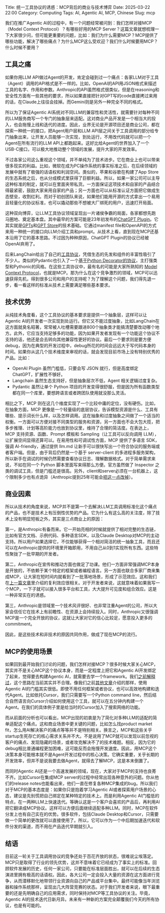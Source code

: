 Title: 统一工具协议的诱惑：MCP背后的商业与技术博弈
Date: 2025-03-22 22:00
Category: Computing
Tags: AI, Agentic AI, MCP, Chinese
Slug: mcp

我们在推广Agentic AI的过程中，有一个问题经常被问到：我们怎样对接MCP（Model Context Protocol）？有哪些好用的MCP Server？这篇文章就想梳理一下大家很少问，但可能更重要的问题，比如：我们为什么需要MCP？MCP提供了哪些功能，解决了哪些痛点？为什么MCP这么受欢迎？我们什么时候要用MCP？什么时候不要用？

## 工具之痛

如果你用LLM API做过Agent的开发，肯定会碰到过一个痛点：各家LLM对于工具（Agent）调用的API格式是不一样的。比如，OpenAI的API用JSON格式来描述工具的名字、作用和参数。Anthropic的API虽然格式很类似，但是在reasoning和安全性方面有一些其他的要求，所以如果直接把针对GPT写的code直接拷过来用的话，在Claude上往往会挂掉。而Gemini则是另外一种完全不同的格式。

所以为了保证Agentic AI系统对不同LLM的兼容性和灵活性，就需要针对每种不同的LLM服务商写一个专门的抽象层来适配。这对商业产品开发是一个相当大的投入，也会拖慢上线和迭代的进度。因此，业界无论是开源项目还是商业公司，都在探索一种统一的接口，把Agent用户层和LLM API层之间关于工具调用的部分给专门抽象出来，让开发人员能够一次实现，到处运行，不用改代码就可以把一个Agent在所有流行的LLM API上都跑起来。这好比给Agent的世界加入了一个USB-C接口，可以极大地推动整个领域的发展，提升大家的开发效率。

不过各家公司这么重视这个领域，并不单纯为了技术进步。它在商业上也可以带来很多现实的利益。比如，微软在成为PC操作系统的事实标准之后，在后续领域的发展中就有了极强的话语权和利润空间。类似的，苹果和谷歌在构建了App Store的生态系统之后，也从分成模式里获得了巨额利益。所以，如果一家公司可以主导这种标准的制定，就可以在里面夹带私货。一方面保证这项技术和自家的产品结合得最紧密，鼓励大家来用自家的产品；另一方面也可以从标准认证方面把它做成生态壁垒，收割红利。而对于初创团队来说，如果他们能用开源的方式拿出一个易用且轻量化的协议标准，也可以撬动那些不想被大厂绑死的用户，迅速打开局面。

这种双向博弈，让LLM工具协议领域呈现出一片诸侯争霸的局面，各家都想先跑马圈地、奠定基本盘。其中最早的方案可能是23年初发布的[ChatGPT Plugin](https://openai.com/index/chatgpt-plugins/)。它其实就是[GPTs](https://openai.com/index/introducing-gpts/)和[GPT Store](https://openai.com/index/introducing-the-gpt-store/)的技术基础。它通过manifest file和OpenAPI的方式来用一种统一的接口向LLM介绍工具和prompt。从技术上看，直到现在MCP还基本沿用了它的基本思路。不过因为种种原因，ChatGPT Plugin的协议已经被OpenAI弃用了。

后来LangChain给出了自己的[工具协议](https://python.langchain.com/docs/concepts/tools/)，凭借生态的先发和组件的丰富性吸引了不少人。类似的Pydantic也引入了一个[基于Python Decorator的协议](https://ai.pydantic.dev/tools/)，主打强类型和Pythonic的风格。在这些工具协议中，最有名的可能是大家所熟知的 [Model Context Protocol](https://modelcontextprotocol.io/)，也就是MCP。那为什么在这个竞争激烈的领域，MCP可以迅速获得先机，得到很多公司和用户的支持呢？为了理解这个问题，我们得先退一步，看一看这样的标准从技术上需要满足哪些基本要求。

## 技术优势

从纯技术角度看，这个工具协议的基本要求是提供一个抽象层，这样可以让Agentic AI的开发者一次实现到处运行。但它又不能过度抽象，比如LangChain在这方面就臭名昭著，常常被人吐槽需要跟进800个抽象类才能搞清楚要改动哪个地方。此外，它应当支持足够多的功能，因为如果开发者发现有一个功能这个协议不支持的话，他还是会去转向其他兼容性更好的协议。最后一个要求则是要方便debug，因为在典型的开发过程中，debug所花的时间会远远大于写代码本身的时间。如果你从这几个技术维度来审视的话，就会发现目前市场上没有特别优秀的产品。比如：

* OpenAI Plugin 虽然门槛低，只要会写 JSON 就行，但是高度绑定 ChatGPT，扩展性不够好。
* Langchain 虽然生态支持好，但是抽象层次不低，Agent 相关逻辑过度复杂。
* Pydantic 虽然让单个 Python 项目的开发变得很舒服，但是因为所有函数类型都在同一个库里，要想跨语言或者跨团队使用就没那么灵活。

相比之下，MCP 则在这几个维度实现了一个比较中庸的定位，没有硬伤。比如，在抽象方面，MCP 更像是一个轻量级的底层协议，告诉模型资源是什么、工具有哪些、提示词长什么样，以及怎样调用。这在抽象和过度抽象之间做了一个适当的权衡。一方面可以方便对接不同类型的服务和资源，另一方面也不会大包大揽，把多步推理、计划等高阶能力也放到协议里，维持了合理的简洁度。在表达上，MCP 支持资源、函数、Prompt 模板和 Sampling（让工具可以反向调用 LLM），让扩展空间显得还算可以。在易用性和可调试性方面，MCP 提供了多语言 SDK，强调 AI-friendly，通过提供 llm.md 让新手可以很快写出一个符合协议的服务端或者客户端。但是，由于背后仍然是一个基于 server-client 的多进程多服务架构，所以新手在调试的时候仍然需要查看协议日志、理解数据格式。对于简单需求来说，不如在同一个 Python 脚本里面写来得那么方便。官方虽然做了 Inspector 之类的调试工具，但是门槛还是很高。另外，client和server必须在一台机器上，这个限制多少也有点诡异（Anthropic提到25年可能会[把这一点改掉](https://modelcontextprotocol.io/development/roadmap)）。

## 商业因素

所以从技术的角度来说，MCP并不是第一个去解决LLM工具调用标准化这个痛点的产品，也不是技术上有压倒性优势的产品。它为什么有这么高的关注度，除了技术上没有明显短板之外，其实是三点商业上的原因：

第一，是Anthropic有备而来。它一开始亮相的时候就提供了相对完整的生态链，比如有官方文档、示例代码、多种语言SDK，以及Claude Desktop对MCP的主动支持。所以用户如果选择它，不仅能够获得一个相对简洁的统一抽象工具，而且还可以在Anthropic提供的环境里开箱即用，不用自己从0到1实现所有东西。这些特性聚拢了一批早期的开发者。

第二，Anthropic在宣传和推动方面也做足了功课。他们一方面非常强调MCP本身是开放的，不依赖于某个特定的框架或者编程语言。另一方面也联合多家厂商来集成MCP，让大家在短时间内就看到了一批落地场景，形成了示范效应。这和我们在[上一篇文章](https://yage.ai/manus.html)里介绍的复利效应很相关。对于开发者来说，这就意味着如果我写一个MCP，一下子就可以接入很多平台和工具，大大提升可见度和组合效应。这是一种非常实在的诱惑。

第三，Anthropic是领域里一个技术风评很好、也非常注重Agent的公司，所以大家会信任它在技术上有前瞻性、在资源上会持续投入。同时，Anthropic又很强调MCP是一个完全开放的协议，这就让大家对它的信心比较足，愿意投入更多的commitment。

因此，是这些技术和非技术的原因共同作用，做成了现在MCP的流行。

## MCP的使用场景

如果回到最开始我们讨论的问题，我们怎样对接MCP？很多时候大家关心MCP，其实并不是关心MCP这个协议本身，而是一定程度上把它和Agentic AI开发绑定了起来，觉得要去构建Agentic AI，就需要去学一个framework。我们[之前解释过](https://yage.ai/why-forget-all-frameworks.html)，这个思路在当前其实并不合理。像我们之前[其他文章](https://yage.ai/cursor-to-devin.html)介绍的那样，使用Agentic AI的门槛其实很低。即使不用任何框架或者协议，也可以高效地构建和迭代Agent。比如依托Cursor，我们只需要写一个Python command line，然后结合自然语言向Cursor介绍如何使用这个工具，就可以在五分钟内构建一个Agent。在我们的具体例子里是给当时的Cursor加入了搜索网络的功能。

而从前面的分析也可以看出，MCP出现的初衷是为了简化对多种LLM的适配的简单适配这个痛点。这和商业场景中更关键的问题，比如怎么找product market fit，怎么用AI解决客户的痛点等等并不是特别相关。换言之，MCP和这些关乎startup生死存亡的核心需求关系并不大。不是说用了MCP就可以发现以前忽视的客户的痛点、发现隐藏的场景，或者攻克解决不了的技术难题。相反，因为它的debug相比普通编程更加困难，这可能反而会拖慢开发速度。因此，用MCP这个决策本身可能根本就不是Agent开发过程中的核心决策。它确实重要，关乎长期的开发效率，但并不是说我要去做Agent，就得去了解MCP，这是本末倒置了。

而同时Agentic AI还是一个高速发展的领域，现在，大家对于MCP的支持也良莠不齐。比如Cursor在集成MCP server的过程中经常出现各种意外的问题。你从他们的release notes也能看出来，他们一直在修复各种MCP集成的bug。所以我们对于MCP的基本态度是：如果你只是抱着学习Agentic AI或者探索用户场景的心态，建议是先别慌把自己绑定在某种特定的技术上。而是利用Agentic AI门槛低的特点，在一两种LLM上快速迭代。等确认这是一个客户会喜欢的产品后，再利用AI把它翻译成MCP协议。这样可以方便后面继续适配多种LLM。同时，MCP在软件分发上也有自己实在的优势。很多软件，包括Claude Desktop和Cursor，只需要做一个简单的更改就可以直接使用了。所以，它可以作为一个中后期加速迭代和软件分发的渠道，而不用在产品迭代早期就引入。

## 结语

目前这一轮关于工具调用协议的竞争还处于百花齐放的状态，很难说尘埃落定。MCP只是取得了行业的领先优势，这并不意味着它已经成为了事实上的标准。回顾软件发展的历史，任何一家公司，只要能在标准层面胜出，就可以在后续的生态演进里拥有极高的话语权。因此，各大公司一定会投入大量的资源在这方面进行竞争，从而潜移默化地带领行业资源向自己的产品或平台集中。最终可能像当年浏览器和操作系统那样，呈现出几大阵营竞赛的状态。对于我们开发者来说，眼下最重要的还是先明确自己的应用需求，同时保持对MCP等工具协议的关注。毕竟，Agentic AI的技术迭代日新月异。未来有一种新的方案完全颠覆我们今天的所有协议，也是有可能的。
